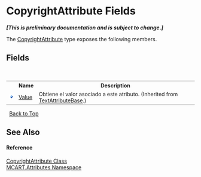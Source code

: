 # CopyrightAttribute Fields
 _**\[This is preliminary documentation and is subject to change.\]**_

The <a href="aeae0481-81bc-0e3d-acee-accc30eb2fb6">CopyrightAttribute</a> type exposes the following members.


## Fields
&nbsp;<table><tr><th></th><th>Name</th><th>Description</th></tr><tr><td>![Public field](media/pubfield.gif "Public field")</td><td><a href="0526c7f4-d397-9453-131f-5dc7f2111a0e">Value</a></td><td>
Obtiene el valor asociado a este atributo.
 (Inherited from <a href="ee9d2333-a603-42cc-fdb1-c70739b5c76d">TextAttributeBase</a>.)</td></tr></table>&nbsp;
<a href="#copyrightattribute-fields">Back to Top</a>

## See Also


#### Reference
<a href="aeae0481-81bc-0e3d-acee-accc30eb2fb6">CopyrightAttribute Class</a><br /><a href="149c1cbf-2082-5e41-e423-c506e9b98202">MCART.Attributes Namespace</a><br />